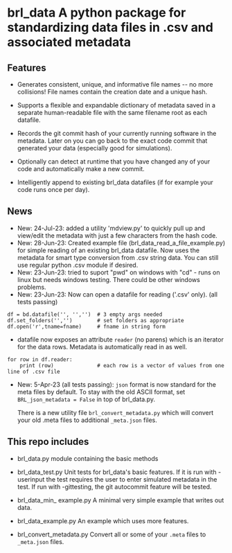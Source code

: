 # brl_data    A python package for standardizing data files in .csv and associated metadata

## Features

* Generates consistent, unique, and informative file names -- no more collisions!
  File names contain the creation date and a unique hash. 

* Supports a flexible and expandable dictionary of metadata saved in a separate human-readable file with 
  the same filename root as each datafile.

* Records the git commit hash of your currently running software in the metadata.    Later on you can 
  go back to the exact code commit that generated your data (especially good for simulations).

* Optionally can detect at runtime that you have changed any of your code and automatically make a new commit.

* Intelligently append to existing brl_data datafiles (if for example your code runs once per day). 

## News

* New: 24-Jul-23:  added a utility 'mdview.py' to quickly pull up and view/edit the
metadata with just a few characters from the hash code.
* New: 28-Jun-23:  Created example file (brl_data_read_a_file_example.py) for
simple reading of an existing brl_data datafile.  Now uses the metadata for smart
type conversion from .csv string data.  You can still use regular python .csv
module if desired.
* New: 23-Jun-23:  tried to suport "pwd" on windows with "cd" - runs on linux but needs
windows testing.  There could be other windows problems.
* New: 23-Jun-23:  Now can open a datafile for reading ('.csv' only). (all tests passing)
```
df = bd.datafile('', '','')  # 3 empty args needed
df.set_folders('','')        # set folders as appropriate
df.open('r',tname=fname)     # fname in string form
```
  - datafile now exposes an attribute `reader` (no parens) which is an iterator for the data rows. Metadata
  is automatically read in as well.
```
for row in df.reader:
    print (row)              # each row is a vector of values from one line of .csv file
```

* New: 5-Apr-23 (all tests passing):   `json` format is now standard for the meta files by default.
To stay with the old ASCII format, set `BRL_json_metadata = False` in top of brl_data.py.

  There is a new utility file `brl_convert_metadata.py` which will convert your old .meta files to additional `_meta.json` files.

## This repo includes

* brl_data.py  module containing the basic methods

* brl_data_test.py    Unit tests for brl_data's basic features.   If it is run with -userinput the test requires
  the user to enter simulated metadata in the test.  If run with -gittesting, the git autocommit feature will be tested.

* brl_data_min_ example.py   A minimal very simple example that writes out data. 

* brl_data_example.py        An example which uses more features.

* brl_convert_metadata.py    Convert all or some of your `.meta` files to `_meta.json` files.

